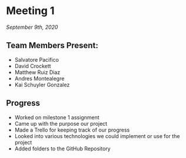 # Meeting 1
_September 9th, 2020_

## Team Members Present:
* Salvatore Pacifico
* David Crockett
* Matthew Ruiz Diaz
* Andres Montealegre
* Kai Schuyler Gonzalez

## Progress
* Worked on milestone 1 assignment
* Came up with the purpose our project
* Made a Trello for keeping track of our progress
* Looked into various technologies we could implement or use for the project
* Added folders to the GitHub Repository